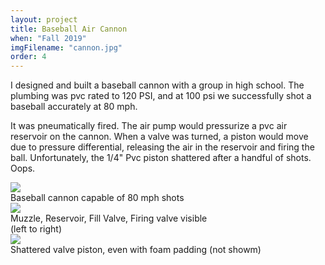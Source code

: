 ```yaml
---
layout: project
title: Baseball Air Cannon
when: "Fall 2019"
imgFilename: "cannon.jpg"
order: 4
---
```


I designed and built a baseball cannon with a group in high school. The plumbing was pvc rated to 120 PSI, and at 100 psi we successfully shot a baseball accurately at 80 mph.

It was pneumatically fired. The air pump would pressurize a pvc air reservoir on the cannon. When a valve was turned, a piston would move due to pressure differential, releasing the air in the reservoir and firing the ball. Unfortunately, the 1/4" Pvc piston shattered after a handful of shots. Oops.

<div class="imgCptnBox" style="flex-direction:row">

<div class="imgCptnBox">
<img src="{{ "assets/images/cannon.jpg" | relative_url }}" class="articleImgMain">
<figcaption class="articleCaption">Baseball cannon capable of 80 mph shots</figcaption>
</div>

<div class="imgCptnBox">
<img src="{{ "assets/images/cannon2.png" | relative_url }}" class="articleImgMain">
<figcaption class="articleCaption">Muzzle, Reservoir, Fill Valve, Firing valve visible<br>(left to right)</figcaption>
</div>

<div class="imgCptnBox">
<img src="{{ "assets/images/valve.jpg" | relative_url }}" class="articleImgMain">
<figcaption class="articleCaption">Shattered valve piston, even with foam padding (not showm)</figcaption>
</div>

</div>
